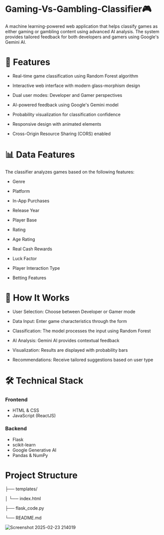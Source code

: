 # Gaming-Vs-Gambling-Classifier🎮
A machine learning-powered web application that helps classify games as either gaming or gambling content using advanced AI analysis. The system provides tailored feedback for both developers and gamers using Google's Gemini AI.

# 🌟 Features

  - Real-time game classification using Random Forest algorithm
 
  - Interactive web interface with modern glass-morphism design
 
  - Dual user modes: Developer and Gamer perspectives
 
  - AI-powered feedback using Google's Gemini model
 
  - Probability visualization for classification confidence
 
  - Responsive design with animated elements
 
  - Cross-Origin Resource Sharing (CORS) enabled

# 📊 Data Features
The classifier analyzes games based on the following features:

 - Genre
   
 - Platform
   
 - In-App Purchases
   
 - Release Year
   
 - Player Base
   
 - Rating
   
 - Age Rating
   
 - Real Cash Rewards
   
 - Luck Factor
   
 - Player Interaction Type
   
 - Betting Features

# 🎯 How It Works

 - User Selection: Choose between Developer or Gamer mode

 - Data Input: Enter game characteristics through the form

 - Classification: The model processes the input using Random Forest

 - AI Analysis: Gemini AI provides contextual feedback

 - Visualization: Results are displayed with probability bars

 - Recommendations: Receive tailored suggestions based on user type

# 🛠️ Technical Stack
### Frontend

 - HTML & CSS
 - JavaScript (ReactJS)

### Backend

 - Flask
 - scikit-learn
 - Google Generative AI
 - Pandas & NumPy

# Project Structure

├── templates/

│ └── index.html

├── flask_code.py

└── README.md

![Screenshot 2025-02-23 214019](https://github.com/user-attachments/assets/f5bf78d6-78a2-4adc-b5aa-b8589dd8e9d7)

